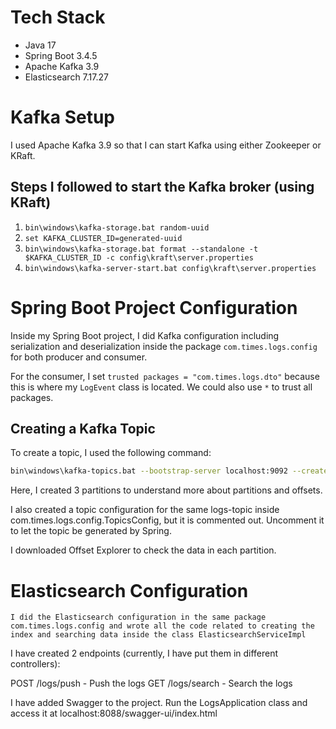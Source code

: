 # Tech Stack
- Java 17
- Spring Boot 3.4.5
- Apache Kafka 3.9
- Elasticsearch 7.17.27

# Kafka Setup
I used Apache Kafka 3.9 so that I can start Kafka using either Zookeeper or KRaft.

## Steps I followed to start the Kafka broker (using KRaft)
1. `bin\windows\kafka-storage.bat random-uuid`
2. `set KAFKA_CLUSTER_ID=generated-uuid`
3. `bin\windows\kafka-storage.bat format --standalone -t $KAFKA_CLUSTER_ID -c config\kraft\server.properties`
4. `bin\windows\kafka-server-start.bat config\kraft\server.properties`

# Spring Boot Project Configuration
Inside my Spring Boot project, I did Kafka configuration including serialization and deserialization inside the package `com.times.logs.config` for both producer and consumer.

For the consumer, I set `trusted packages = "com.times.logs.dto"` because this is where my `LogEvent` class is located. We could also use `*` to trust all packages.

## Creating a Kafka Topic
To create a topic, I used the following command:
```bash
bin\windows\kafka-topics.bat --bootstrap-server localhost:9092 --create --topic logs-topic --partitions 3 --replication-factor 1
```

Here, I created 3 partitions to understand more about partitions and offsets.

I also created a topic configuration for the same logs-topic inside com.times.logs.config.TopicsConfig, but it is commented out. Uncomment it to let the topic be generated by Spring.

I downloaded Offset Explorer to check the data in each partition.

# Elasticsearch Configuration
`I did the Elasticsearch configuration in the same package com.times.logs.config and wrote all the code related to creating the index and searching data inside the class ElasticsearchServiceImpl`

I have created 2 endpoints (currently, I have put them in different controllers):

POST /logs/push - Push the logs
GET /logs/search - Search the logs

I have added Swagger to the project. Run the LogsApplication class and access it at localhost:8088/swagger-ui/index.html

